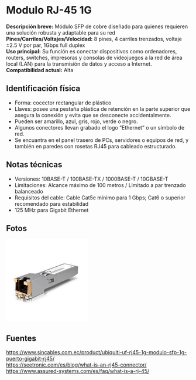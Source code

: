 # Modulo RJ-45 1G

**Descripción breve:** Módulo SFP de cobre diseñado para quienes requieren una solución robusta y adaptable para su red <br>
**Pines/Carriles/Voltajes/Velocidad:**  8 pines, 4 carriles trenzados, voltaje ±2.5 V por par, 1Gbps full duplex <br>
**Uso principal:** Su función es conectar dispositivos como ordenadores, routers, switches, impresoras y consolas de 
videojuegos a la red de área local (LAN) para la transmisión de datos y acceso a Internet. <br>
**Compatibilidad actual:** Alta

## Identificación física
- Forma: cocector rectangular de plástico
- Llaves: posee una pestaña plástica de retención en la parte superior que asegura la conexión y evita que se desconecte accidentalmente.
- Pueden ser amarillo, azul, gris, rojo, verde o negro.
- Algunos conectores llevan grabado el logo “Ethernet” o un símbolo de red.
- Se encuantra en el panel trasero de PCs, servidores o equipos de red, y también en paredes con rosetas RJ45 para cableado estructurado.

## Notas técnicas
- Versiones: 10BASE-T / 100BASE-TX / 1000BASE-T / 10GBASE-T
- Limitaciones: Alcance máximo de 100 metros / Limitado a par trenzado balanceado
- Requisitos del cable: Cable Cat5e mínimo para 1 Gbps; Cat6 o superior recomendado para estabilidad
- 125 MHz para Gigabit Ethernet

## Fotos
![RJ-45 1G](../../../assets/img/20-conectores_externos/1g.jpg "RJ-45 1G")

## Fuentes
https://www.sincables.com.ec/product/ubiquiti-uf-rj45-1g-modulo-sfp-1g-puerto-gigabit-rj45/<br>
https://seetronic.com/es/blog/what-is-an-rj45-connector/<br>
https://www.assured-systems.com/es/faq/what-is-a-rj-45/
